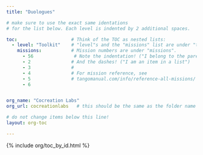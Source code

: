 ```yaml
---
title: "Duologues"

# make sure to use the exact same identations
# for the list below. Each level is indented by 2 additional spaces.

toc:                    # Think of the TOC as nested lists:
  - level: "Toolkit"    # "level"s and the "missions" list are under "toc"
    missions:           # Mission numbers are under "missions".
      - 56               # Note the indentation! ("I belong to the parent above")
      - 2               # And the dashes! ("I am an item in a list")
      - 3               # 
      - 4               # For mission reference, see
      - 5               # tangomanual.com/info/reference-all-missions/
      - 6


org_name: "Cocreation Labs"
org_url: cocreationlabs   # this should be the same as the folder name

# do not change items below this line!
layout: org-toc

---
```


{% include org/toc_by_id.html %}
